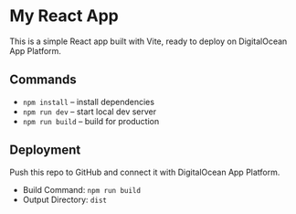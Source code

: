 # My React App

This is a simple React app built with Vite, ready to deploy on DigitalOcean App Platform.

## Commands

- `npm install` – install dependencies
- `npm run dev` – start local dev server
- `npm run build` – build for production

## Deployment

Push this repo to GitHub and connect it with DigitalOcean App Platform.

- Build Command: `npm run build`
- Output Directory: `dist`